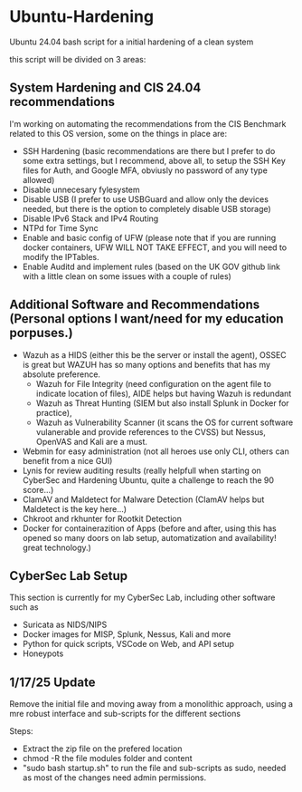
# Ubuntu-Hardening
Ubuntu 24.04 bash script for a initial hardening of a clean system

 this script will be divided on 3 areas:

## System Hardening and CIS 24.04 recommendations
I'm working on automating the recommendations from the CIS Benchmark related to this OS version, some on the things in place are:
- SSH Hardening (basic recommendations are there but I prefer to do some extra settings, but I recommend, above all, to setup the SSH Key files for Auth, and Google MFA, obviusly no password of any type allowed)
- Disable unnecesary fylesystem
- Disable USB (I prefer to use USBGuard and allow only the devices needed, but there is the option to completely disable USB storage)
- Disable IPv6 Stack and IPv4 Routing
- NTPd for Time Sync
- Enable and basic config of UFW (please note that if you are running docker containers, UFW WILL NOT TAKE EFFECT, and you will need to modify the IPTables.
- Enable Auditd and implement rules (based on the UK GOV github link with a little clean on some issues with a couple of rules)

## Additional Software and Recommendations (Personal options I want/need for my education porpuses.)
- Wazuh as a HIDS (either this be the server or install the agent), OSSEC is great but WAZUH has so many options and benefits that has my absolute preference.
  - Wazuh for File Integrity (need configuration on the agent file to indicate location of files), AIDE helps but having Wazuh is redundant
  - Wazuh as Threat Hunting (SIEM but also install Splunk in Docker for practice),
  - Wazuh as Vulnerability Scanner (it scans the OS for current software vulanerable and provide references to the CVSS) but Nessus, OpenVAS and Kali are a must.
- Webmin for easy administration (not all heroes use only CLI, others can benefit from a nice GUI)
- Lynis for review auditing results (really helpfull when starting on CyberSec and Hardening Ubuntu, quite a challenge to reach the 90 score...)
- ClamAV and Maldetect for Malware Detection (ClamAV helps but Maldetect is the key here...)
- Chkroot and rkhunter for Rootkit Detection 
- Docker for containerazition of Apps (before and after, using this has opened so many doors on lab setup, automatization and availability! great technology.)

## CyberSec Lab Setup
This section is currently for my CyberSec Lab, including other software such as 
- Suricata as NIDS/NIPS
- Docker images for MISP, Splunk, Nessus, Kali and more
- Python for quick scripts, VSCode on Web, and API setup
- Honeypots

## 1/17/25 Update
Remove the initial file and moving away from a monolithic approach, using a mre robust interface and sub-scripts for the different sections

Steps:
- Extract the zip file on the prefered location
- chmod -R the file modules folder and content
- "sudo bash startup.sh" to run the file and sub-scripts as sudo, needed as most of the changes need admin permissions.
